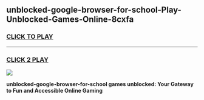 
## unblocked-google-browser-for-school-Play-Unblocked-Games-Online-8cxfa
<h3>
<a href="https://premium76.site?title=unblocked-google-browser-for-school&ref=25A">CLICK TO PLAY</a></h3>
<hr>

<h3>
<a href="https://premium76.site?title=unblocked-google-browser-for-school&ref=25A">CLICK 2 PLAY</a>
  
</h3>

<a href="https://premium76.site?title=unblocked-google-browser-for-school&ref=25A"><img src="https://clearcache.store/games.png"></a>


**unblocked-google-browser-for-school games unblocked: Your Gateway to Fun and Accessible Online Gaming**
